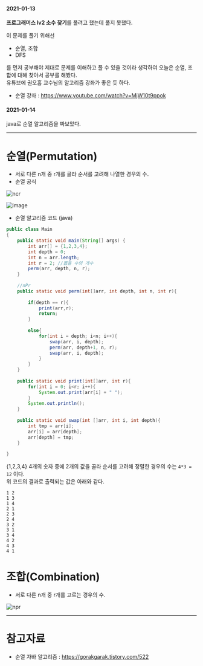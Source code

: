 
  
  #### 2021-01-13
**프로그래머스 lv2 소수 찾기**를 풀려고 했는데 풀지 못했다.  

이 문제를 풀기 위해선
- 순열, 조합
- DFS  

를 먼저 공부해야 제대로 문제를 이해하고 풀 수 있을 것이라 생각하여 오늘은 순열, 조합에 대해 찾아서 공부를 해봤다.  
유튜브에 권오흠 교수님의 알고리즘 강좌가 좋은 듯 하다.
- 순열 강좌 : https://www.youtube.com/watch?v=MjW10t9ppok


#### 2021-01-14
java로 순열 알고리즘을 짜보았다.


--------

# 순열(Permutation)

- 서로 다른 n개 중 r개를 골라 순서를 고려해 나열한 경우의 수.  
- 순열 공식  

![ncr](https://user-images.githubusercontent.com/64109506/104471618-6b965300-55fe-11eb-8bc5-11a69e895993.gif)  
  
    
    
![image](https://user-images.githubusercontent.com/64109506/104599180-cb523400-56ba-11eb-8cf7-157dfecfe085.png)
- 순열 알고리즘 코드 (java)
```java
public class Main
{
	public static void main(String[] args) {
	    int arr[] = {1,2,3,4};
	    int depth = 0;
	    int n = arr.length;
	    int r = 2; //뽑을 수의 개수
	    perm(arr, depth, n, r);
	}
	
	//nPr
	public static void perm(int[]arr, int depth, int n, int r){
	   
	    if(depth == r){
	        print(arr,r);
	        return;
	    }
	    
	    else{
	        for(int i = depth; i<n; i++){
    	        swap(arr, i, depth);
    	        perm(arr, depth+1, n, r);
    	        swap(arr, i, depth);
	        }
	    }
	}
	
	public static void print(int[]arr, int r){
	    for(int i = 0; i<r; i++){
	        System.out.print(arr[i] + " ");
	    }
	    System.out.println();
	}
	
	public static void swap(int []arr, int i, int depth){
	    int tmp = arr[i];
	    arr[i] = arr[depth];
	    arr[depth] = tmp;
	}
	
}
```  
  
  {1,2,3,4} 4개의 숫자 중에 2개의 값을 골라 순서를 고려해 정렬한 경우의 수는 `4*3 = 12` 이다.  
   위 코드의 결과로 출력되는 값은 아래와 같다.
   
   ```
   1 2                                                                    
1 3                                                                    
1 4                                                                    
2 1                                                                    
2 3                                                                    
2 4                                                                    
3 2                                                                    
3 1                                                                    
3 4                                                                    
4 2                                                                    
4 3                                                                    
4 1 
```
  
# 조합(Combination)

- 서로 다른 n개 중 r개를 고르는 경우의 수.

![npr](https://user-images.githubusercontent.com/64109506/104471622-6cc78000-55fe-11eb-9cc3-cbfa65c1154a.gif)


  
    
      
  ---------
      
 # 참고자료
 
 - 순열 자바 알고리즘 : https://gorakgarak.tistory.com/522

